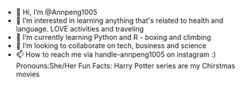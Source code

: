 - 👋 Hi, I’m @Annpeng1005
- 👀 I’m interested in learning anything that's related to health and language. LOVE activities and traveling 
- 🌱 I’m currently learning Python and R - boxing and climbing 
- 💞️ I’m looking to collaborate on tech, business and science 
- 📫 How to reach me via handle-annpeng1005 on instagram :) 
Pronouns:She/Her
Fun Facts: Harry Potter series are my Chirstmas movies


